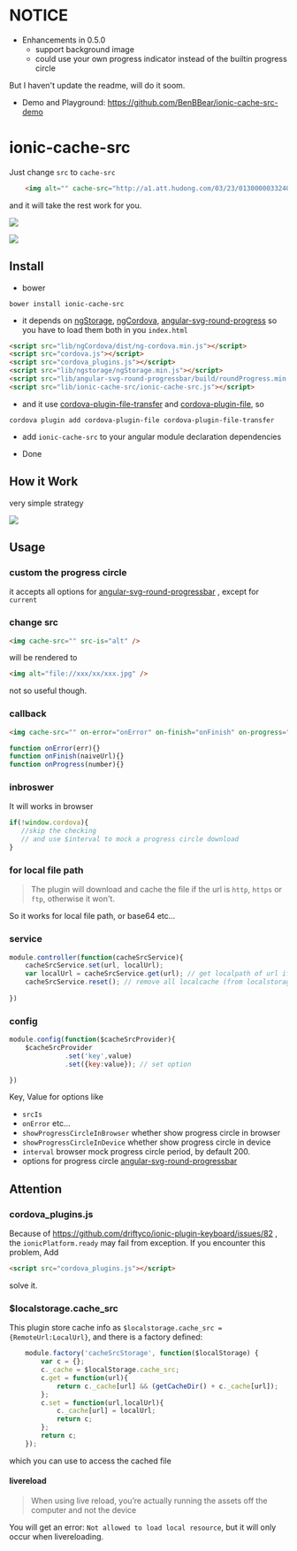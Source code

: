# NOTICE

- Enhancements in 0.5.0
  - support background image
  - could use your own progress indicator instead of the builtin progress circle

But I haven't update the readme, will do it soom.



- Demo and Playground: https://github.com/BenBBear/ionic-cache-src-demo


# ionic-cache-src

Just change `src` to `cache-src`
```html
    <img alt="" cache-src="http://a1.att.hudong.com/03/23/01300000332400125809239727476.jpg"/>

```

and it will take the rest work for you.

![](./img/cache.gif)

![](./img/ionic-cache-src.gif)


## Install


- bower 

```shell
bower install ionic-cache-src
```

- it depends on [ngStorage](https://github.com/gsklee/ngStorage), [ngCordova](http://ngcordova.com/), [angular-svg-round-progress](https://github.com/crisbeto/angular-svg-round-progressbar) so you have to load them both in you `index.html`


```html
<script src="lib/ngCordova/dist/ng-cordova.min.js"></script>
<script src="cordova.js"></script>
<script src="cordova_plugins.js"></script>
<script src="lib/ngstorage/ngStorage.min.js"></script>
<script src="lib/angular-svg-round-progressbar/build/roundProgress.min.js"></script>
<script src="lib/ionic-cache-src/ionic-cache-src.js"></script>
```

- and it use [cordova-plugin-file-transfer](https://github.com/apache/cordova-plugin-file-transfer) and [cordova-plugin-file](https://github.com/apache/cordova-plugin-file), so

```shell
cordova plugin add cordova-plugin-file cordova-plugin-file-transfer
```

- add `ionic-cache-src` to your angular module declaration dependencies

- Done


## How it Work

very simple strategy

![](./img/how-it-work.jpg)




## Usage

### custom the progress circle

it accepts all options for [angular-svg-round-progressbar](https://github.com/crisbeto/angular-svg-round-progressbar) , except for `current`

### change src

```html
<img cache-src="" src-is="alt" />
```
will be rendered to

```html
<img alt="file://xxx/xx/xxx.jpg" />
```

not so useful though.

### callback

```html
<img cache-src="" on-error="onError" on-finish="onFinish" on-progress="fun" />
```

```js
function onError(err){}
function onFinish(naiveUrl){}
function onProgress(number){}
```


### inbroswer

It will works in browser

```js
if(!window.cordova){
   //skip the checking
   // and use $interval to mock a progress circle download
}
```

### for local file path

> The plugin will download and cache the file if the url is `http`, `https` or `ftp`, otherwise it won't.

So it works for local file path, or base64 etc...


### service

```js
module.controller(function(cacheSrcService){
    cacheSrcService.set(url, localUrl);
    var localUrl = cacheSrcService.get(url); // get localpath of url if exists
    cacheSrcService.reset(); // remove all localcache (from localstorage)
    
})

```

### config

```js
module.config(function($cacheSrcProvider){
    $cacheSrcProvider
              .set('key',value)
              .set({key:value}); // set option

})

```
Key, Value for options like

- `srcIs`
- `onError` etc...
- `showProgressCircleInBrowser` whether show progress circle in browser
- `showProgressCircleInDevice` whether show progress circle in device
- `interval` browser mock progress circle period, by default 200.
-  options for progress circle  [angular-svg-round-progressbar](https://github.com/crisbeto/angular-svg-round-progressbar)






## Attention


### cordova_plugins.js

Because of https://github.com/driftyco/ionic-plugin-keyboard/issues/82 , the `ionicPlatform.ready` may fail from exception. If you encounter this problem, Add 

```html
<script src="cordova_plugins.js"></script>
```

solve it.


### $localstorage.cache_src

This plugin store cache info as  `$localstorage.cache_src = {RemoteUrl:LocalUrl}`, and there is a factory defined:

```js
    module.factory('cacheSrcStorage', function($localStorage) {
        var c = {};
        c._cache = $localStorage.cache_src;
        c.get = function(url){
            return c._cache[url] && (getCacheDir() + c._cache[url]);
        };
        c.set = function(url,localUrl){
            c._cache[url] = localUrl;
            return c;
        };
        return c;
    });
```
which you can use to access the cached file


#### livereload

> When using live reload, you’re actually running the assets off the computer and not the device

You will get an error: `Not allowed to load local resource`, but it will only occur when livereloading.
